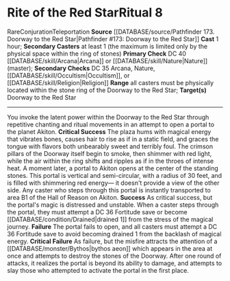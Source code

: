 ﻿---
area: null
cost: null
duration: null
element: null
heighten: null
heighten_level: '8'
id: '71'
level: '8'
name: Rite of the Red Star
primary_check: DC 40 [[DATABASE/skill/Arcana|Arcana]] or [[DATABASE/skill/Nature|Nature]]
  (master)
range: all casters must be physically located within the stone ring of the Doorway
  to the Red Star
rarity: Rare
requirement: null
rus_type_level: null
school: Conjuration
secondary_casters: at least 1 (the maximum is limited only by the physical space within
  the ring of stones)
secondary_check: DC 35 Arcana, Nature, [[DATABASE/skill/Occultism|Occultism]] , or
  [[DATABASE/skill/Religion|Religion]]
source: '[[DATABASE/source/Pathfinder 173. Doorway to the Red Star|Pathfinder #173:
  Doorway to the Red Star]]'
target: Doorway to the Red Star
trait:
- '[[DATABASE/trait/Conjuration|Conjuration]]'
- '[[DATABASE/trait/Rare|Rare]]'
- '[[DATABASE/trait/Teleportation|Teleportation]]'
type: Ritual

---
# Rite of the Red Star<span class="item-type">Ritual 8</span>

<span class="trait-rare item-trait">Rare</span><span class="item-trait">Conjuration</span><span class="item-trait">Teleportation</span>
**Source** [[DATABASE/source/Pathfinder 173. Doorway to the Red Star|Pathfinder #173: Doorway to the Red Star]]
**Cast** 1 hour; **Secondary Casters** at least 1 (the maximum is limited only by the physical space within the ring of stones)
**Primary Check** DC 40 [[DATABASE/skill/Arcana|Arcana]] or [[DATABASE/skill/Nature|Nature]] (master); **Secondary Checks** DC 35 Arcana, Nature, [[DATABASE/skill/Occultism|Occultism]], or [[DATABASE/skill/Religion|Religion]]
**Range** all casters must be physically located within the stone ring of the Doorway to the Red Star; **Target(s)** Doorway to the Red Star

---
You invoke the latent power within the Doorway to the Red Star through repetitive chanting and ritual movements in an attempt to open a portal to the planet Akiton.
**Critical Success** The plaza hums with magical energy that vibrates bones, causes hair to rise as if in a static field, and graces the tongue with flavors both unbearably sweet and terribly foul. The crimson pillars of the Doorway itself begin to smoke, then shimmer with red light, while the air within the ring shifts and ripples as if in the throes of intense heat. A moment later, a portal to Akiton opens at the center of the standing stones. This portal is vertical and semi-circular, with a radius of 30 feet, and is filled with shimmering red energy— it doesn't provide a view of the other side. Any caster who steps through this portal is instantly transported to area B1 of the Hall of Reason on Akiton.
**Success** As critical success, but the portal's magic is distressed and unstable. When a caster steps through the portal, they must attempt a DC 36 Fortitude save or become [[DATABASE/condition/Drained|drained 1]] from the stress of the magical journey.
**Failure** The portal fails to open, and all casters must attempt a DC 36 Fortitude save to avoid becoming drained 1 from the backlash of magical energy.
**Critical Failure** As failure, but the misfire attracts the attention of a [[DATABASE/monster/Bythos|bythos aeon]] which appears in the area at once and attempts to destroy the stones of the Doorway. After one round of attacks, it realizes the portal is beyond its ability to damage, and attempts to slay those who attempted to activate the portal in the first place.